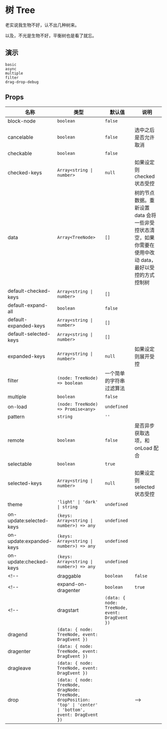 # 树 Tree
老实说我生物不好，认不出几种树来。

以及，不光是生物不好，平衡树也是看了就忘。

## 演示
```demo
basic
async
multiple
filter
drag-drop-debug
```

## Props
|名称|类型|默认值|说明|
|-|-|-|-|
|block-node|`boolean`|`false`||
|cancelable|`boolean`|`false`|选中之后是否允许取消|
|checkable|`boolean`|`false`||
|checked-keys|`Array<string \| number>`|`null`|如果设定则 checked 状态受控|
|data|`Array<TreeNode>`|`[]`|树的节点数据。重新设置 data 会将一些非受控状态清空，如果你需要在使用中改动 data，最好以受控的方式控制树|
|default-checked-keys|`Array<string \| number>`|`[]`||
|default-expand-all|`boolean`|`false`||
|default-expanded-keys|`Array<string \| number>`|`[]`||
|default-selected-keys|`Array<string \| number>`|`[]`||
|expanded-keys|`Array<string \| number>`|`null`|如果设定则展开受控|
|filter|`(node: TreeNode) => boolean`|一个简单的字符串过滤算法||
|multiple|`boolean`|`false`||
|on-load|`(node: TreeNode) => Promise<any>`|`undefined`||
|pattern|`string`|`''`||
|remote|`boolean`|`false`|是否异步获取选项，和 onLoad 配合|
|selectable|`boolean`|`true`||
|selected-keys|`Array<string \| number>`|`null`|如果设定则 selected 状态受控|
|theme|`'light' \| 'dark'  \| string`|`undefined`||
|on-update:selected-keys|`(keys: Array<string \| number>) => any`|`undefined`||
|on-update:expanded-keys|`(keys: Array<string \| number>) => any`|`undefined`||
|on-update:checked-keys|`(keys: Array<string \| number>) => any`|`undefined`||
<!-- |draggable|`boolean`|`false`|| -->
<!-- |expand-on-dragenter|`boolean`|`true`|是否在拖入后展开节点| -->
<!-- |dragstart|`(data: { node: TreeNode, event: DragEvent })`||
|dragend|`(data: { node: TreeNode, event: DragEvent })`||
|dragenter|`(data: { node: TreeNode, event: DragEvent })`||
|dragleave|`(data: { node: TreeNode, event: DragEvent })`||
|drop|`(data: { node: TreeNode, dragNode: TreeNode, dropPosition: 'top' \| 'center' \| 'bottom', event: DragEvent })`|| -->